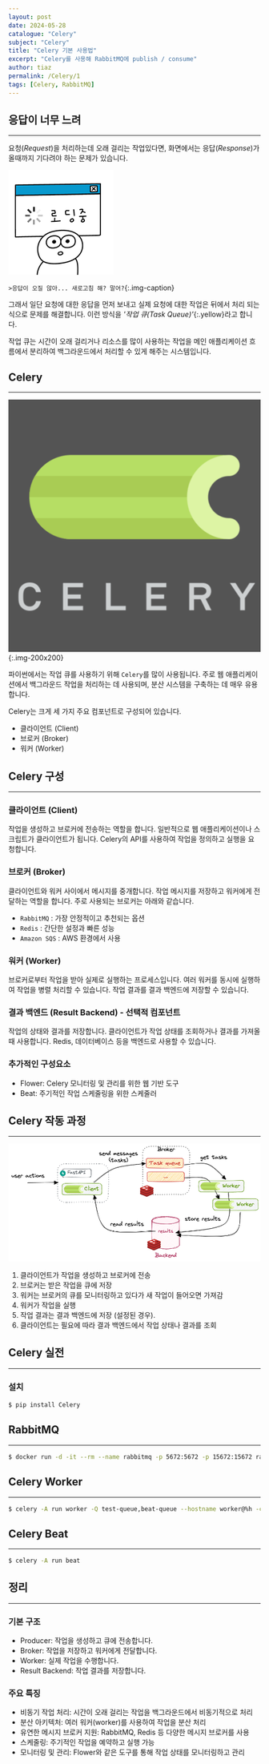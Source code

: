 ```yaml
---
layout: post
date: 2024-05-28
catalogue: "Celery"
subject: "Celery"
title: "Celery 기본 사용법"
excerpt: "Celery를 사용해 RabbitMQ에 publish / consume"
author: tiaz
permalink: /Celery/1
tags: [Celery, RabbitMQ]
---
```


## 응답이 너무 느려

---

요청(_Request_)을 처리하는데 오래 걸리는 작업있다면, 화면에서는 응답(_Response_)가 올때까지 기다려야 하는 문제가 있습니다.

![Wait Response](/assets/img/content/Celery/001/001.png)

`>응답이 오질 않아... 새로고침 해? 말어?`{:.img-caption}

그래서 일단 요청에 대한 응답을 먼저 보내고 실제 요청에 대한 작업은 뒤에서 처리 되는 식으로 문제를 해결합니다.
이런 방식을 *'작업 큐(Task Queue)'*{:.yellow}라고 합니다.

작업 큐는 시간이 오래 걸리거나 리소스를 많이 사용하는 작업을 메인 애플리케이션 흐름에서 분리하여 백그라운드에서 처리할 수 있게 해주는 시스템입니다.

## Celery

---

![Celery logo](/assets/img/title/Celery/Celery.png){:.img-200x200}

파이썬에서는 작업 큐를 사용하기 위해 `Celery`를 많이 사용됩니다. 주로 웹 애플리케이션에서 백그라운드 작업을 처리하는 데 사용되며, 분산 시스템을 구축하는 데 매우 유용합니다.

Celery는 크게 세 가지 주요 컴포넌트로 구성되어 있습니다.

- 클라이언트 (Client)
- 브로커 (Broker)
- 워커 (Worker)

## Celery 구성

---

### 클라이언트 (Client)

작업을 생성하고 브로커에 전송하는 역할을 합니다. 일반적으로 웹 애플리케이션이나 스크립트가 클라이언트가 됩니다. Celery의 API를 사용하여 작업을 정의하고 실행을 요청합니다.

### 브로커 (Broker)

클라이언트와 워커 사이에서 메시지를 중개합니다. 작업 메시지를 저장하고 워커에게 전달하는 역할을 합니다.
주로 사용되는 브로커는 아래와 같습니다.

- `RabbitMQ` : 가장 안정적이고 추천되는 옵션
- `Redis` : 간단한 설정과 빠른 성능
- `Amazon SQS` : AWS 환경에서 사용

### 워커 (Worker)

브로커로부터 작업을 받아 실제로 실행하는 프로세스입니다. 여러 워커를 동시에 실행하여 작업을 병렬 처리할 수 있습니다. 작업 결과를 결과 백엔드에 저장할 수 있습니다.

### 결과 백엔드 (Result Backend) - 선택적 컴포넌트

작업의 상태와 결과를 저장합니다. 클라이언트가 작업 상태를 조회하거나 결과를 가져올 때 사용합니다. Redis, 데이터베이스 등을 백엔드로 사용할 수 있습니다.

### 추가적인 구성요소

- Flower: Celery 모니터링 및 관리를 위한 웹 기반 도구
- Beat: 주기적인 작업 스케줄링을 위한 스케줄러

## Celery 작동 과정

---

![Celery working flow](/assets/img/content/Celery/001/002.png)

1. 클라이언트가 작업을 생성하고 브로커에 전송
2. 브로커는 받은 작업을 큐에 저장
3. 워커는 브로커의 큐를 모니터링하고 있다가 새 작업이 들어오면 가져감
4. 워커가 작업을 실행
5. 작업 결과는 결과 백엔드에 저장 (설정된 경우).
6. 클라이언트는 필요에 따라 결과 백엔드에서 작업 상태나 결과를 조회

## Celery 실전

---

### 설치

```bash
$ pip install Celery
```

## RabbitMQ

---

```bash
$ docker run -d -it --rm --name rabbitmq -p 5672:5672 -p 15672:15672 rabbitmq:3.13-management
```

## Celery Worker

---

```bash
$ celery -A run worker -Q test-queue,beat-queue --hostname worker@%h -c 4
```

## Celery Beat

---

```bash
$ celery -A run beat
```

## 정리

---

### 기본 구조

- Producer: 작업을 생성하고 큐에 전송합니다.
- Broker: 작업을 저장하고 워커에게 전달합니다.
- Worker: 실제 작업을 수행합니다.
- Result Backend: 작업 결과를 저장합니다.

### 주요 특징

- 비동기 작업 처리: 시간이 오래 걸리는 작업을 백그라운드에서 비동기적으로 처리
- 분산 아키텍처: 여러 워커(worker)를 사용하여 작업을 분산 처리
- 유연한 메시지 브로커 지원: RabbitMQ, Redis 등 다양한 메시지 브로커를 사용
- 스케줄링: 주기적인 작업을 예약하고 실행 가능
- 모니터링 및 관리: Flower와 같은 도구를 통해 작업 상태를 모니터링하고 관리
